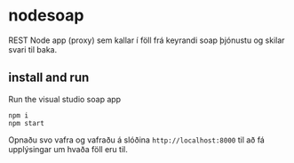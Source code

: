 # nodesoap
REST Node app (proxy) sem kallar í föll frá keyrandi soap þjónustu og skilar svari til baka.

## install and run
Run the visual studio soap app
```
npm i
npm start
```

Opnaðu svo vafra og vafraðu á slóðina `http://localhost:8000` til að fá upplýsingar um hvaða föll eru til.